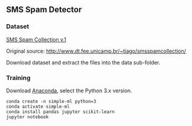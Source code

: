 ## SMS Spam Detector

### Dataset

[SMS Spam Collection v.1](https://archive.ics.uci.edu/ml/datasets/SMS+Spam+Collection)

Original source: http://www.dt.fee.unicamp.br/~tiago/smsspamcollection/ 

Download dataset and extract the files into the data sub-folder.

### Training

Download [Anaconda](https://www.anaconda.com/download/), select the Python 3.x version.

```
conda create -n simple-ml python=3
conda activate simple-ml
conda install pandas jupyter scikit-learn
jupyter notebook
```